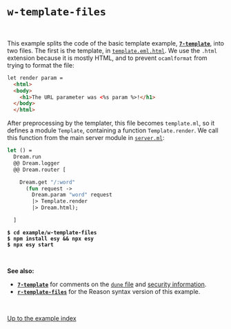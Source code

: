 # `w-template-files`

<br>

This example splits the code of the basic template example,
[**`7-template`**](../7-template#files), into two files. The first is the
template, in
[`template.eml.html`](https://github.com/aantron/dream/blob/master/example/w-template-files/template.eml.html).
We use the `.html` extension because it is mostly HTML, and to prevent
`ocamlformat` from trying to format the file:

```html
let render param =
  <html>
  <body>
    <h1>The URL parameter was <%s param %>!</h1>
  </body>
  </html>
```

After preprocessing by the templater, this file becomes `template.ml`, so it
defines a module `Template`, containing a function `Template.render`. We call
this function from the main server module in
[`server.ml`](https://github.com/aantron/dream/blob/master/example/w-template-files/server.ml):

```ocaml
let () =
  Dream.run
  @@ Dream.logger
  @@ Dream.router [

    Dream.get "/:word"
      (fun request ->
        Dream.param "word" request
        |> Template.render
        |> Dream.html);

  ]
```

<pre><code><b>$ cd example/w-template-files</b>
<b>$ npm install esy && npx esy</b>
<b>$ npx esy start</b></code></pre>

<br>

**See also:**

- [**`7-template`**](../7-template#files) for comments on the [`dune`
  file](https://github.com/aantron/dream/blob/master/example/w-template-files/dune)
  and [security
  information](https://github.com/aantron/dream/tree/master/example/7-template#security).
- [**`r-template-files`**](../r-template-files) for the Reason syntax version of
  this example.

<br>

[Up to the example index](../#examples)
